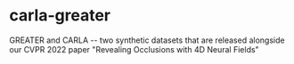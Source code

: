 # carla-greater
GREATER and CARLA -- two synthetic datasets that are released alongside our CVPR 2022 paper "Revealing Occlusions with 4D Neural Fields"

